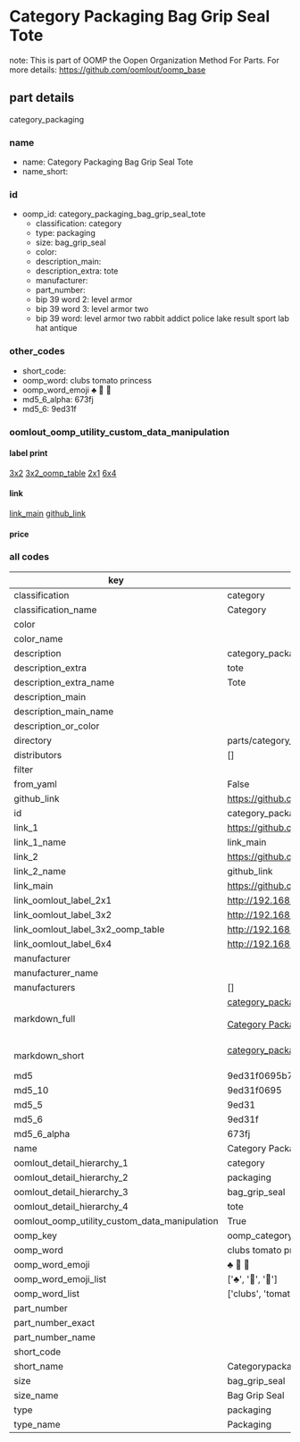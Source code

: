 # Category Packaging Bag Grip Seal Tote  

note: This is part of OOMP the Oopen Organization Method For Parts. For more details: https://github.com/oomlout/oomp_base

##  part details



category_packaging

### name
* name: Category Packaging Bag Grip Seal Tote
* name_short: 
### id
* oomp_id: category_packaging_bag_grip_seal_tote
  * classification: category
  * type: packaging
  * size: bag_grip_seal
  * color: 
  * description_main: 
  * description_extra: tote
  * manufacturer: 
  * part_number: 
  * bip 39 word 2: level armor
  * bip 39 word 3: level armor two
  * bip 39 word: level armor two rabbit addict police lake result sport lab hat antique

### other_codes
* short_code: 
* oomp_word: clubs tomato princess
* oomp_word_emoji :clubs: :tomato: :princess:
* md5_6_alpha: 673fj
* md5_6: 9ed31f






### oomlout_oomp_utility_custom_data_manipulation
#### label print
[3x2](http://192.168.1.245:1112/?label=oomp%20673fj)
[3x2_oomp_table](http://192.168.1.107:1112/?label=oomp%20673fj)
[2x1](http://192.168.1.242:1112/?label=oomp%20673fj)
[6x4](http://192.168.1.55:1112/?label=oomp%20673fj)    

#### link

[link_main](https://github.com/oomlout/oomlout_oomp_current_version_messy/tree/main/parts/category_packaging_bag_grip_seal_tote) [github_link](https://github.com/oomlout/oomlout_oomp_part_src/tree/main/parts/category_packaging_bag_grip_seal_tote)                             

#### price







### all codes 
| key | value |  
| --- | --- |  
| classification | category |  
| classification_name | Category |  
| color |  |  
| color_name |  |  
| description | category_packaging |  
| description_extra | tote |  
| description_extra_name | Tote |  
| description_main |  |  
| description_main_name |  |  
| description_or_color |   |  
| directory | parts/category_packaging_bag_grip_seal_tote |  
| distributors | [] |  
| filter |  |  
| from_yaml | False |  
| github_link | https://github.com/oomlout/oomlout_oomp_part_src/tree/main/parts/category_packaging_bag_grip_seal_tote |  
| id | category_packaging_bag_grip_seal_tote |  
| link_1 | https://github.com/oomlout/oomlout_oomp_current_version_messy/tree/main/parts/category_packaging_bag_grip_seal_tote |  
| link_1_name | link_main |  
| link_2 | https://github.com/oomlout/oomlout_oomp_part_src/tree/main/parts/category_packaging_bag_grip_seal_tote |  
| link_2_name | github_link |  
| link_main | https://github.com/oomlout/oomlout_oomp_current_version_messy/tree/main/parts/category_packaging_bag_grip_seal_tote |  
| link_oomlout_label_2x1 | http://192.168.1.242:1112/?label=oomp%20673fj |  
| link_oomlout_label_3x2 | http://192.168.1.245:1112/?label=oomp%20673fj |  
| link_oomlout_label_3x2_oomp_table | http://192.168.1.107:1112/?label=oomp%20673fj |  
| link_oomlout_label_6x4 | http://192.168.1.55:1112/?label=oomp%20673fj |  
| manufacturer |  |  
| manufacturer_name |  |  
| manufacturers | [] |  
| markdown_full | [category_packaging_bag_grip_seal_tote](https://github.com/oomlout/oomlout_oomp_current_version_messy/tree/main/parts/category_packaging_bag_grip_seal_tote)<br>[](https://github.com/oomlout/oomlout_oomp_current_version_messy/tree/main/parts/category_packaging_bag_grip_seal_tote)<br>[Category Packaging Bag Grip Seal Tote](https://github.com/oomlout/oomlout_oomp_current_version_messy/tree/main/parts/category_packaging_bag_grip_seal_tote)<br><br> |  
| markdown_short | [category_packaging_bag_grip_seal_tote](https://github.com/oomlout/oomlout_oomp_current_version_messy/tree/main/parts/category_packaging_bag_grip_seal_tote)<br><br> |  
| md5 | 9ed31f0695b7cf969e81ab03d742fc05 |  
| md5_10 | 9ed31f0695 |  
| md5_5 | 9ed31 |  
| md5_6 | 9ed31f |  
| md5_6_alpha | 673fj |  
| name | Category Packaging Bag Grip Seal Tote |  
| oomlout_detail_hierarchy_1 | category |  
| oomlout_detail_hierarchy_2 | packaging |  
| oomlout_detail_hierarchy_3 | bag_grip_seal |  
| oomlout_detail_hierarchy_4 | tote |  
| oomlout_oomp_utility_custom_data_manipulation | True |  
| oomp_key | oomp_category_packaging_bag_grip_seal_tote |  
| oomp_word | clubs tomato princess |  
| oomp_word_emoji | :clubs: :tomato: :princess: |  
| oomp_word_emoji_list | [':clubs:', ':tomato:', ':princess:'] |  
| oomp_word_list | ['clubs', 'tomato', 'princess'] |  
| part_number |  |  
| part_number_exact |  |  
| part_number_name |  |  
| short_code |  |  
| short_name | Categorypackaging |  
| size | bag_grip_seal |  
| size_name | Bag Grip Seal |  
| type | packaging |  
| type_name | Packaging |  
